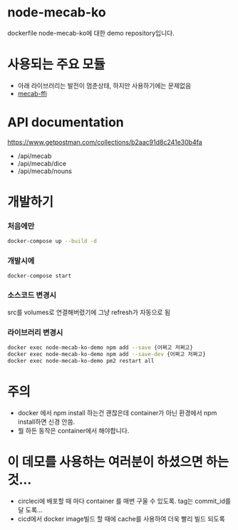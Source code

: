 # node-mecab-ko
dockerfile node-mecab-ko에 대한 demo repository입니다.

# 사용되는 주요 모듈
- 아래 라이브러리는 발전이 멈춘상태, 하지만 사용하기에는 문제없음
- [mecab-ffi](https://www.npmjs.com/package/mecab-ffi)

# API documentation

https://www.getpostman.com/collections/b2aac91d8c241e30b4fa

- /api/mecab
- /api/mecab/dice
- /api/mecab/nouns



# 개발하기

### 처음에만

``` bash
docker-compose up --build -d
```

### 개발시에

```
docker-compose start
```

### 소스코드 변경시

src를 volumes로 연결해버렸기에 그냥 refresh가 자동으로 됨

### 라이브러리 변경시

``` bash
docker exec node-mecab-ko-demo npm add --save {어쩌고 저쩌고}
docker exec node-mecab-ko-demo npm add --save-dev {어쩌고 저쩌고}
docker exec node-mecab-ko-demo pm2 restart all
```

# 주의
- docker 에서 npm install 하는건 괜찮은데 container가 아닌 환경에서 npm install하면 신경 안씀.
- 뭘 하든 동작은 container에서 해야합니다.

# 이 데모를 사용하는 여러분이 하셨으면 하는 것...

- circleci에 배포할 때 마다 container 를 매번 구울 수 있도록. tag는 commit_id를 달 도록...
- cicd에서 docker image빌드 할 때에 cache를 사용하여 더욱 빨리 빌드 되도록
